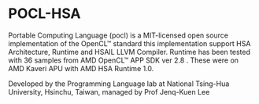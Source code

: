 # POCL-HSA
Portable Computing Language (pocl) is a  MIT-licensed open source implementation of the OpenCL™ standard this implementation support HSA Architecture, Runtime and HSAIL LLVM Compiler.   Runtime has been tested with 36 samples from AMD OpenCL™ APP SDK ver 2.8 .  These were on AMD Kaveri APU with AMD HSA Runtime 1.0. 

Developed by the Programming Language lab at National Tsing-Hua University, Hsinchu, Taiwan, managed by Prof Jenq-Kuen Lee
